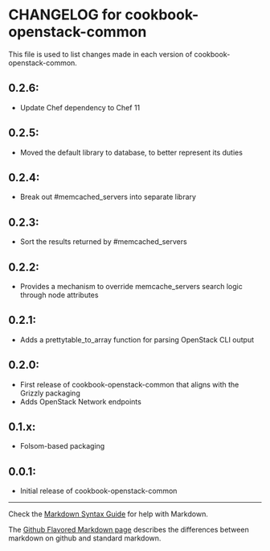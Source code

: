 # CHANGELOG for cookbook-openstack-common

This file is used to list changes made in each version of cookbook-openstack-common.

## 0.2.6:
* Update Chef dependency to Chef 11

## 0.2.5:
* Moved the default library to database, to better represent its duties

## 0.2.4:
* Break out #memcached_servers into separate library

## 0.2.3:
* Sort the results returned by #memcached_servers

## 0.2.2:
* Provides a mechanism to override memcache_servers search logic through node attributes

## 0.2.1:
* Adds a prettytable_to_array function for parsing OpenStack CLI output

## 0.2.0:

* First release of cookbook-openstack-common that aligns with the Grizzly packaging
* Adds OpenStack Network endpoints

## 0.1.x:

* Folsom-based packaging

## 0.0.1:

* Initial release of cookbook-openstack-common

- - -
Check the [Markdown Syntax Guide](http://daringfireball.net/projects/markdown/syntax) for help with Markdown.

The [Github Flavored Markdown page](http://github.github.com/github-flavored-markdown/) describes the differences between markdown on github and standard markdown.
